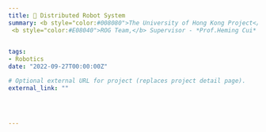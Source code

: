 ```yaml
---
title: 🤖 Distributed Robot System
summary: <b style="color:#008080">The University of Hong Kong Project</b></br> 
 <b style="color:#E08040">ROG Team,</b> Supervisor - *Prof.Heming Cui*  </br>
 

tags:
- Robotics
date: "2022-09-27T00:00:00Z"

# Optional external URL for project (replaces project detail page).
external_link: ""




---
```

